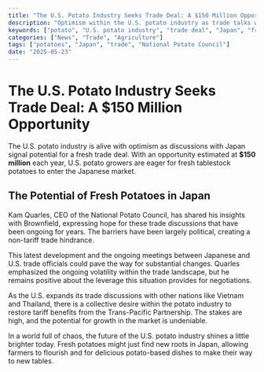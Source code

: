 ```yaml
---
title: "The U.S. Potato Industry Seeks Trade Deal: A $150 Million Opportunity"
description: "Optimism within the U.S. potato industry as trade talks with Japan hint at new market access. Could this be a turning point for fresh potato exports?"
keywords: ["potato", "U.S. potato industry", "trade deal", "Japan", "fresh potatoes", "agriculture"]
categories: ["News", "Trade", "Agriculture"]
tags: ["potatoes", "Japan", "trade", "National Potato Council"]
date: "2025-05-23"
---
```


# The U.S. Potato Industry Seeks Trade Deal: A $150 Million Opportunity

The U.S. potato industry is alive with optimism as discussions with Japan signal potential for a fresh trade deal. With an opportunity estimated at **$150 million** each year, U.S. potato growers are eager for fresh tablestock potatoes to enter the Japanese market.

## The Potential of Fresh Potatoes in Japan

Kam Quarles, CEO of the National Potato Council, has shared his insights with Brownfield, expressing hope for these trade discussions that have been ongoing for years. The barriers have been largely political, creating a non-tariff trade hindrance.

This latest development and the ongoing meetings between Japanese and U.S. trade officials could pave the way for substantial changes. Quarles emphasized the ongoing volatility within the trade landscape, but he remains positive about the leverage this situation provides for negotiations.

As the U.S. expands its trade discussions with other nations like Vietnam and Thailand, there is a collective desire within the potato industry to restore tariff benefits from the Trans-Pacific Partnership. The stakes are high, and the potential for growth in the market is undeniable.

In a world full of chaos, the future of the U.S. potato industry shines a little brighter today. Fresh potatoes might just find new roots in Japan, allowing farmers to flourish and for delicious potato-based dishes to make their way to new tables.